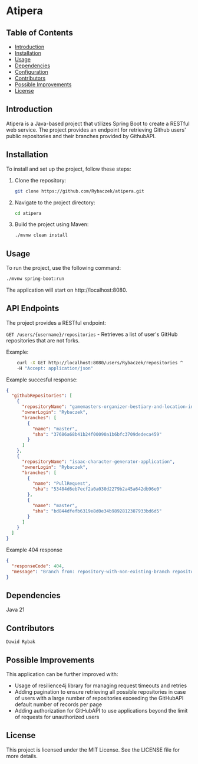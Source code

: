 
# Atipera

## Table of Contents
- [Introduction](#introduction)
- [Installation](#installation)
- [Usage](#usage)
- [Dependencies](#dependencies)
- [Configuration](#configuration)
- [Contributors](#contributors)
- [Possible Improvements](#improvements)
- [License](#license)

## Introduction
Atipera is a Java-based project that utilizes Spring Boot to create a RESTful web service. The project provides an endpoint for retrieving Github users' public repositories and their branches provided by GithubAPI.

## Installation
To install and set up the project, follow these steps:
1. Clone the repository:
    ```bash
    git clone https://github.com/Rybaczek/atipera.git
    ```
2. Navigate to the project directory:
    ```bash
    cd atipera
    ```
3. Build the project using Maven:
    ```bash
    ./mvnw clean install
    ```

## Usage
To run the project, use the following command:
```bash
./mvnw spring-boot:run
``` 
The application will start on http://localhost:8080.
## API Endpoints

The project provides a RESTful endpoint:

`GET /users/{username}/repositories` - Retrieves a list of user's GitHub repositories that are not forks.

Example:
```bash
    curl -X GET http://localhost:8080/users/Rybaczek/repositories ^
    -H "Accept: application/json"
```
Example succesful response:
```json
{
  "githubRepositories": [
    {
      "repositoryName": "gamemasters-organizer-bestiary-and-location-interactive-navigator",
      "ownerLogin": "Rybaczek",
      "branches": [
        {
          "name": "master",
          "sha": "37686a68b41b24f00090a1b6bfc3709dedeca459"
        }
      ]
    },
    {
      "repositoryName": "isaac-character-generator-application",
      "ownerLogin": "Rybaczek",
      "branches": [
        {
          "name": "PullRequest",
          "sha": "53484d6eb7ecf2a0a030d2279b2a45a642db96e0"
        },
        {
          "name": "master",
          "sha": "bd844dfefb6319e8d0e34b9892812387933bd6d5"
        }
      ]
    }
  ]
}
```
Example 404 response
```json
{
  "responseCode": 404,
  "message": "Branch from: repository-with-non-existing-branch repository owned by: Rybaczek not found"
}
```

## Dependencies
Java 21

## Contributors

    Dawid Rybak

## Possible Improvements
This application can be further improved with:
- Usage of resilience4j library for managing request timeouts and retries
- Adding pagination to ensure retrieving all possible repositories in case of users with a large number of repositories exceeding the GitHubAPI default number of records per page
- Adding authorization for GitHubAPI to use applications beyond the limit of requests for unauthorized users

## License
This project is licensed under the MIT License. See the LICENSE file for more details.